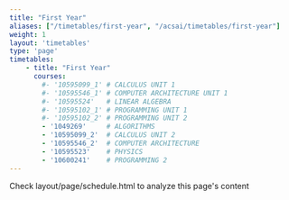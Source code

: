 ```yaml
---
title: "First Year"
aliases: ["/timetables/first-year", "/acsai/timetables/first-year"]
weight: 1
layout: 'timetables'
type: 'page'
timetables:
    - title: "First Year"
      courses: 
        #- '10595099_1' # CALCULUS UNIT 1
        #- '10595546_1' # COMPUTER ARCHITECTURE UNIT 1
        #- '10595524'   # LINEAR ALGEBRA
        #- '10595102_1' # PROGRAMMING UNIT 1
        #- '10595102_2' # PROGRAMMING UNIT 2
        - '1049269'     # ALGORITHMS
        - '10595099_2'  # CALCULUS UNIT 2
        - '10595546_2'  # COMPUTER ARCHITECTURE
        - '10595523'    # PHYSICS
        - '10600241'    # PROGRAMMING 2
---
```


Check layout/page/schedule.html to analyze this page's content
